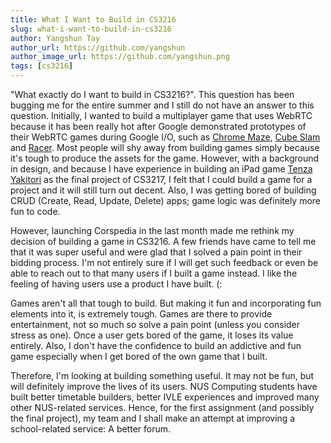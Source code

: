```yaml
---
title: What I Want to Build in CS3216
slug: what-i-want-to-build-in-cs3216
author: Yangshun Tay
author_url: https://github.com/yangshun
author_image_url: https://github.com/yangshun.png
tags: [cs3216]
---
```


"What exactly do I want to build in CS3216?". This question has been bugging me for the entire summer and I still do not have an answer to this question. Initially, I wanted to build a multiplayer game that uses WebRTC because it has been really hot after Google demonstrated prototypes of their WebRTC games during Google I/O, such as [Chrome Maze](http://chrome.com/maze/), [Cube Slam](https://www.cubeslam.com/) and [Racer](http://www.chrome.com/racer). <!--truncate-->Most people will shy away from building games simply because it's tough to produce the assets for the game. However, with a background in design, and because I have experience in building an iPad game [Tenza Yakitori](http://www.youtube.com/watch?v=wI-4l_FhHsk) as the final project of CS3217, I felt that I could build a game for a project and it will still turn out decent. Also, I was getting bored of building CRUD (Create, Read, Update, Delete) apps; game logic was definitely more fun to code.

However, launching Corspedia in the last month made me rethink my decision of building a game in CS3216. A few friends have came to tell me that it was super useful and were glad that I solved a pain point in their bidding process. I'm not entirely sure if I will get such feedback or even be able to reach out to that many users if I built a game instead. I like the feeling of having users use a product I have built. (:

Games aren't all that tough to build. But making it fun and incorporating fun elements into it, is extremely tough. Games are there to provide entertainment, not so much so solve a pain point (unless you consider stress as one). Once a user gets bored of the game, it loses its value entirely. Also, I don't have the confidence to build an addictive and fun game especially when I get bored of the own game that I built.

Therefore, I'm looking at building something useful. It may not be fun, but will definitely improve the lives of its users. NUS Computing students have built better timetable builders, better IVLE experiences and improved many other NUS-related services. Hence, for the first assignment (and possibly the final project), my team and I shall make an attempt at improving a school-related service: A better forum.
